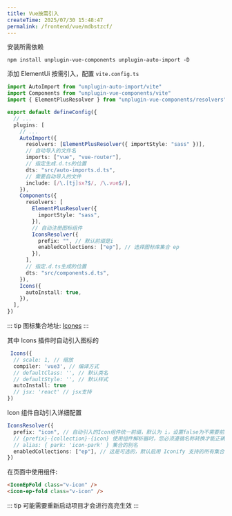 ```yaml
---
title: Vue按需引入
createTime: 2025/07/30 15:48:47
permalink: /frontend/vue/mdbstzcf/
---
```


安装所需依赖

```shell
npm install unplugin-vue-components unplugin-auto-import -D
```

添加 ElementUi 按需引入，配置 `vite.config.ts`

```ts title="vite.config.ts"
import AutoImport from "unplugin-auto-import/vite"
import Components from "unplugin-vue-components/vite"
import { ElementPlusResolver } from "unplugin-vue-components/resolvers"

export default defineConfig({
  // ...
  plugins: [
    // ...
    AutoImport({
      resolvers: [ElementPlusResolver({ importStyle: "sass" })],
      // 自动导入的文件名
      imports: ["vue", "vue-router"],
      // 指定生成.d.ts的位置
      dts: "src/auto-imports.d.ts",
      // 需要自动导入的文件
      include: [/\.[tj]sx?$/, /\.vue$/],
    }),
    Components({
      resolvers: [
        ElementPlusResolver({
          importStyle: "sass",
        }),
        // 自动注册图标组件
        IconsResolver({
          prefix: "", // 默认前缀是i
          enabledCollections: ["ep"], // 选择图标库集合 ep
        }),
      ],
      // 指定.d.ts生成的位置
      dts: "src/components.d.ts",
    }),
    Icons({
      autoInstall: true,
    }),
  ],
})
```

::: tip
图标集合地址: [Icones](https://icones.netlify.app/)
:::

其中 Icons 插件时自动引入图标的

```ts
 Icons({
  // scale: 1, // 缩放
  compiler: 'vue3', // 编译方式
  // defaultClass: '', // 默认类名
  // defaultStyle: '', // 默认样式
  autoInstall: true
  // jsx: 'react' // jsx支持
})
```

Icon 组件自动引入详细配置

```ts
IconsResolver({
  prefix: "icon", // 自动引入的Icon组件统一前缀，默认为 i，设置false为不需要前缀
  // {prefix}-{collection}-{icon} 使用组件解析器时，您必须遵循名称转换才能正确推断图标。
  // alias: { park: 'icon-park' } 集合的别名
  enabledCollections: ["ep"], // 这是可选的，默认启用 Iconify 支持的所有集合['mdi']
})
```

在页面中使用组件:

```html
<IconEpFold class="v-icon" />
<icon-ep-fold class="v-icon" />
```

::: tip
可能需要重新启动项目才会进行高亮生效
:::
